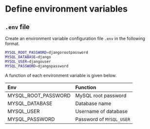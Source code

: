 # Define environment variables
## `.env` file
Create an environment variable configuration file `.env` in the following format.

```bash
MYSQL_ROOT_PASSWORD=djangorootpassword
MYSQL_DATABASE=django
MYSQL_USER=djangouser
MYSQL_PASSWORD=djangopassword
```

A function of each environment variable is given below.

| Env   | Function |
| :---- | :----    |
| MYSQL_ROOT_PASSWORD | MySQL root password |
| MYSQL_DATABASE      | Database name |
| MYSQL_USER          | Username of database |
| MYSQL_PASSWORD      | Password of `MYSQL_USER` |
